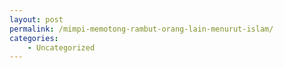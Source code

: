 ```yaml
---
layout: post
permalink: /mimpi-memotong-rambut-orang-lain-menurut-islam/
categories:
    - Uncategorized
---
```



